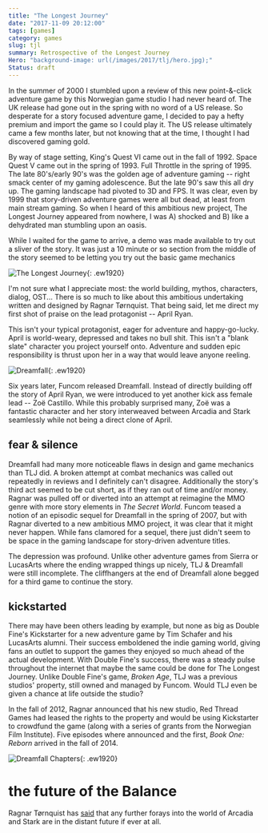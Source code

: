 ```yaml
---
title: "The Longest Journey"
date: "2017-11-09 20:12:00"
tags: [games]
category: games
slug: tjl
summary: Retrospective of the Longest Journey
Hero: "background-image: url(/images/2017/tlj/hero.jpg);"
Status: draft
---
```


In the summer of 2000 I stumbled upon a review of this new point-&-click
adventure game by this Norwegian game studio I had never heard of. The UK
release had gone out in the spring with no word of a US release. So desperate
for a story focused adventure game, I decided to pay a hefty premium and import
the game so I could play it. The US release ultimately came a few months later,
but not knowing that at the time, I thought I had discovered gaming gold.

By way of stage setting, King's Quest VI came out in the fall of 1992. Space
Quest V came out in the spring of 1993. Full Throttle in the spring of 1995. The
late 80's/early 90's was the golden age of adventure gaming -- right smack
center of my gaming adolescence. But the late 90's saw this all dry up. The
gaming landscape had pivoted to 3D and FPS. It was clear, even by 1999 that
story-driven adventure games were all but dead, at least from main stream
gaming. So when I heard of this ambitious new project, The Longest Journey
appeared from nowhere, I was A) shocked and B) like a dehydrated man stumbling
upon an oasis.

While I waited for the game to arrive, a demo was made available to try out a
sliver of the story. It was just a 10 minute or so section from the middle of
the story seemed to be letting you try out the basic game mechanics

![The Longest Journey]({filename}/images/2017/tlj/tlj_title.jpg "The Longest Journey"){:
.ew1920}

I'm not sure what I appreciate most: the world building, mythos, characters,
dialog, OST... There is so much to like about this ambitious undertaking written
and designed by Ragnar Tørnquist. That being said, let me direct my first shot
of praise on the lead protagonist -- April Ryan.

This isn't your typical protagonist, eager for adventure and happy-go-lucky.
April is world-weary, depressed and takes no bull shit. This isn't a "blank
slate" character you project yourself onto. Adventure and sudden epic
responsibility is thrust upon her in a way that would leave anyone reeling.

![Dreamfall]({filename}/images/2017/tlj/dreamfall.jpg "Dreamfall"){: .ew1920}

Six years later, Funcom released Dreamfall. Instead of directly building off the
story of April Ryan, we were introduced to yet another kick ass female lead --
Zoë Castillo. While this probably surprised many, Zoë was a fantastic character
and her story interweaved between Arcadia and Stark seamlessly while not being a
direct clone of April.

## fear & silence

Dreamfall had many more noticeable flaws in design and game mechanics than TLJ
did. A broken attempt at combat mechanics was called out repeatedly in reviews
and I definitely can't disagree. Additionally the story's third act seemed to be
cut short, as if they ran out of time and/or money. Ragnar was pulled off or
diverted into an attempt at reimagine the MMO genre with more story elements in
_The Secret World_. Funcom teased a notion of an episodic sequel for Dreamfall
in the spring of 2007, but with Ragnar diverted to a new ambitious MMO project,
it was clear that it might never happen. While fans clamored for a sequel, there
just didn't seem to be space in the gaming landscape for story-driven adventure
titles.

The depression was profound. Unlike other adventure games from Sierra or
LucasArts where the ending wrapped things up nicely, TLJ & Dreamfall were still
incomplete. The cliffhangers at the end of Dreamfall alone begged for a third
game to continue the story.

## kickstarted

There may have been others leading by example, but none as big as Double Fine's
Kickstarter for a new adventure game by Tim Schafer and his LucasArts alumni.
Their success emboldened the indie gaming world, giving fans an outlet to
support the games they enjoyed so much ahead of the actual development. With
Double Fine's success, there was a steady pulse throughout the internet that
maybe the same could be done for The Longest Journey. Unlike Double Fine's game,
_Broken Age_, TLJ was a previous studios' property, still owned and managed by
Funcom. Would TLJ even be given a chance at life outside the studio?

In the fall of 2012, Ragnar announced that his new studio, Red Thread Games had
leased the rights to the property and would be using Kickstarter to crowdfund
the game (along with a series of grants from the Norwegian Film Institute). Five
episodes where announced and the first, _Book One: Reborn_ arrived in the fall
of 2014.

![Dreamfall Chapters]({filename}/images/2017/tlj/dreamfall_chapters.jpg "Dreamfall Chapters"){:
.ew1920}

# the future of the Balance

Ragnar Tørnquist has [said](https://twitter.com/ragso/status/741008032528801794)
that any further forays into the world of Arcadia and Stark are in the distant
future if ever at all.
